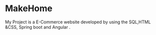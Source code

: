 # MakeHome
My Project is a E-Commerce website developed by using the SQL,HTML &amp;CSS, Spring boot and Angular .
